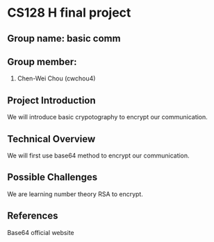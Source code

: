 # CS128 H final project

## Group name: basic comm
## Group member:
1. Chen-Wei Chou (cwchou4)
## Project Introduction
We will introduce basic crypotography to encrypt our communication.

## Technical Overview
We will first use base64 method to encrypt our communication.

## Possible Challenges
We are learning number theory RSA to encrypt.

## References
Base64 official website
